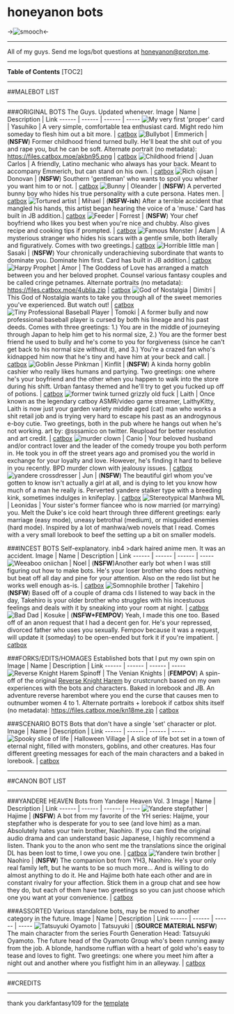 # honeyanon bots
->![smooch](https://files.catbox.moe/3yu7le.png)<-
***
All of my guys.  Send me logs/bot questions at honeyanon@proton.me.

***
**Table of Contents**
[TOC2]
***
##MALEBOT LIST
***
###ORIGINAL BOTS
The Guys.  Updated whenever.
Image | Name | Description | Link
------ | ------ | ------ | -----
 ![My very first 'proper' card](https://files.catbox.moe/fqtj91.png) | Yasuhiko | A very simple, comfortable tea enthusiast card.  Might redo him someday to flesh him out a bit more. | [catbox](https://files.catbox.moe/fqtj91.png)
![Bullybot](https://files.catbox.moe/gbwc6r.png) | Emmerich | (**NSFW**) Former childhood friend turned bully.  He'll beat the shit out of you and rape you, but he can be soft. Alternate portrait (no metadata): https://files.catbox.moe/akbn95.png | [catbox](https://files.catbox.moe/gbwc6r.png)
![Childhood friend](https://files.catbox.moe/czg1gq.png) | Juan Carlos | A friendly, Latino mechanic who always has your back.  Meant to accompany Emmerich, but can stand on his own. | [catbox](https://files.catbox.moe/czg1gq.png)
![Rich ojisan](https://files.catbox.moe/xci5dv.png) | Donovan | (**NSFW**) Southern 'gentleman' who wants to spoil you whether you want him to or not. | [catbox](https://files.catbox.moe/xci5dv.png)
![Bunny](https://files.catbox.moe/8d5kkq.png) | Oleander | (**NSFW**) A perverted bunny boy who hides his true personality with a cute persona.  Hates men. | [catbox](https://files.catbox.moe/8d5kkq.png)
![Tortured artist](https://files.catbox.moe/hbk4n0.png) | Mihael | (**NSFW-ish**) After a terrible accident that mangled his hands, this artist began hearing the voice of a 'muse.' Card has built in JB addition.| [catbox](https://files.catbox.moe/hbk4n0.png)
![Feeder](https://files.catbox.moe/odsna4.png) | Forrest | (**NSFW**) Your chef boyfriend who likes you best when you're nice and chubby.  Also gives recipe and cooking tips if prompted. | [catbox](https://files.catbox.moe/odsna4.png)
![Famous Monster](https://files.catbox.moe/cscinq.png) | Adam | A mysterious stranger who hides his scars with a gentle smile, both literally and figuratively. Comes with two greetings.| [catbox](https://files.catbox.moe/cscinq.png)
![Horrible little man](https://files.catbox.moe/arsb34.png) | Sasaki | (**NSFW**) Your chronically underachieving subordinate that wants to dominate you.  Dominate him first.  Card has built in JB addition.| [catbox](https://files.catbox.moe/arsb34.png)
![Harpy Prophet](https://files.catbox.moe/bvcqob.png) | Amor | The Goddess of Love has arranged a match between you and her beloved prophet.  Counsel various fantasy couples and be called cringe petnames. Alternate portraits (no metadata): https://files.catbox.moe/4ublia.zip | [catbox](https://files.catbox.moe/bvcqob.png)
![God of Nostalgia](https://files.catbox.moe/vf95t3.png) | Dimitri | This God of Nostalgia wants to take you through all of the sweet memories you've experienced.  But watch out! | [catbox](https://files.catbox.moe/vf95t3.png)
![Tiny Professional Baseball Player](https://files.catbox.moe/triaw4.png) | Tomoki |  A former bully and now professional baseball player is cursed by both his lineage and his past deeds.  Comes with three greetings: 1.) You are in the middle of journeying through Japan to help him get to his normal size, 2.) You are the former best friend he used to bully and he's come to you for forgiveness (since he can't get back to his normal size without it), and 3.) You're  a crazed fan who's kidnapped him now that he's tiny and have him at your beck and call. | [catbox](https://files.catbox.moe/triaw4.png)
![Goblin Jesse Pinkman](https://files.catbox.moe/et5wkp.png) | Kinflit | (**NSFW**) A kinda horny goblin cashier who really likes humans and partying.  Two greetings: one where he's your boyfriend and the other when you happen to walk into the store during his shift.  Urban fantasy themed and he'll try to get you fucked up off of potions. | [catbox](https://files.catbox.moe/et5wkp.png)
![former twink turned grizzly old fuck](https://files.catbox.moe/trkyrz.png) | Laith | Once known as the legendary catboy ASMR/video game streamer, LaithyKitty, Laith is now just your garden variety middle aged (cat) man who works a shit retail job and is trying very hard to escape his past as an androgynous e-boy cutie.  Two greetings, both in the pub where he hangs out when he's not working. art by: @sssamico on twitter. Reupload for better resolution and art credit. | [catbox](https://files.catbox.moe/trkyrz.png)
![murder clown](https://files.catbox.moe/t6c32r.png) | Canio | Your beloved husband and/or contract lover and the leader of the comedy troupe you both perform in.  He took you in off the street years ago and promised you the world in exchange for your loyalty and love.  However, he's finding it hard to believe in you recently. BPD murder clown with jealousy issues. | [catbox](https://files.catbox.moe/t6c32r.png)
![yandere crossdresser](https://files.catbox.moe/4ozkdk.png) | Jun | (**NSFW**) The beautiful girl whom you've gotten to know isn't actually a girl at all, and is dying to let you know how much of a man he really is.  Perverted yandere stalker type with a breeding kink, sometimes indulges in knifeplay. | [catbox](https://files.catbox.moe/4ozkdk.png)
![Stereotypical Manhwa ML](https://files.catbox.moe/nz5x9u.png) | Leonidas | Your sister's former fiancee who is now married (or marrying) you.  Melt the Duke's ice cold heart through three different greetings: early marriage (easy mode), uneasy betrothal (medium), or misguided enemies (hard mode).  Inspired by a lot of manhwa/web novels that I read.  Comes with a very small lorebook to beef the setting up a bit on smaller models.

###INCEST BOTS
Self-explanatory. inb4 >dark haired anime men.  It was an accident.
Image | Name | Description | Link
------ | ------ | ------ | -----
![Weeaboo oniichan](https://files.catbox.moe/e45hdz.png) | Noel | (**NSFW**)Another early bot when I was still figuring out how to make bots.  He's your loser brother who does nothing but beat off all day and pine for your attention.  Also on the redo list but he works well enough as-is. | [catbox](https://files.catbox.moe/e45hdz.png)
![Somnophile brother](https://files.catbox.moe/zsphks.png) | Takehiro | (**NSFW**) Based off of a couple of drama cds I listened to way back in the day, Takehiro is your older brother who struggles with his incestuous feelings and deals with it by sneaking into your room at night. | [catbox](https://files.catbox.moe/zsphks.png)
![Bad Dad](https://files.catbox.moe/up2es5.png) | Kosuke | (**NSFW+FEMPOV**) Yeah, I made this one too.  Based off of an anon request that I had a decent gen for.  He's your repressed, divorced father who uses you sexually.  Fempov because it was a request, will update it (someday) to be open-ended but fork it if you're impatient. | [catbox](https://files.catbox.moe/up2es5.png)

###FORKS/EDITS/HOMAGES
Established bots that I put my own spin on
Image | Name | Description | Link
------ | ------ | ------ | -----
![Reverse Knight Harem Spinoff](https://files.catbox.moe/1038ns.png) | The Venian Knights | (**FEMPOV**) A spin-off of the original [Reverse Knight Harem](https://www.chub.ai/characters/crustcrunch/reverse-knight-harem/main) by crustcrunch based on my own experiences with the bots and characters. Baked in lorebook and JB.  An adventure reverse harembot where you end the curse that causes men to outnumber women 4 to 1.  Alternate portraits + lorebook if catbox shits itself (no metadata): https://files.catbox.moe/kn18me.zip | [catbox](https://files.catbox.moe/1038ns.png)

###SCENARIO BOTS
Bots that don't have a single 'set' character or plot.
Image | Name | Description | Link
------ | ------ | ------ | -----
![Spooky slice of life](https://files.catbox.moe/b90913.png) | Halloween Village | A slice of life bot set in a town of eternal night, filled with monsters, goblins, and other creatures.  Has four different greeting messages for each of the main characters and a baked in lorebook. | [catbox](https://files.catbox.moe/b90913.png)

***
##CANON BOT LIST
***
###YANDERE HEAVEN
Bots from Yandere Heaven Vol. 3
Image | Name | Description | Link
------ | ------ | ------ | -----
![Yandere stepfather](https://files.catbox.moe/z5v9cr.png) | Hajime | (**NSFW**) A bot from my favorite of the YH series: Haijme, your stepfather who is desperate for you to see (and love him) as a man.  Absolutely hates your twin brother, Naohiro.  If you can find the original audio drama and can understand basic Japanese, I highly recommend a listen.  Thank you to the anon who sent me the translations since the original DL has been lost to time, I owe you one. | [catbox](https://files.catbox.moe/z5v9cr.png)
![Yandere twin brother](https://files.catbox.moe/crc3kb.png) | Naohiro | (**NSFW**) The companion bot from YH3, Naohiro.  He's your only real family left, but he wants to be so much more... And is willing to do almost anything to do it.  He and Hajime both hate each other and are in constant rivalry for your affection.  Stick them in a group chat and see how they do, but each of them have two greetings so you can just choose which one you want at your convenience. | [catbox](https://files.catbox.moe/crc3kb.png)

###ASSORTED
Various standalone bots, may be moved to another category in the future.
Image | Name | Description | Link
------ | ------ | ------ | -----
![Tatsuyuki Oyamoto](https://files.catbox.moe/xlrppo.png) | Tatsuyuki | (**SOURCE MATERIAL NSFW**)  The main character from the series Fourth Generation Head: Tatsuyuki Oyamoto.  The future head of the Oyamoto Group who's been running away from the job.  A blonde, handsome ruffian with a heart of gold who's easy to tease and loves to fight.  Two greetings: one where you meet him after a night out and another where you fistfight him in an alleyway. | [catbox](https://files.catbox.moe/xlrppo.png)

***
##CREDITS
***
thank you darkfantasy109 for the [template](https://rentry.org/botmaker_template/)